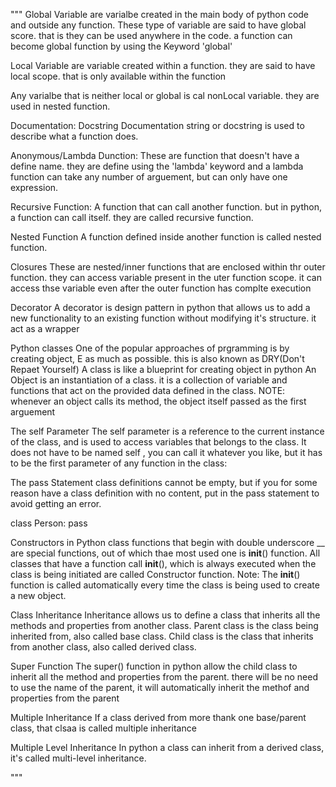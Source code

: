 """
Global Variable are varialbe created in the main body of python code and outside any function. These type of variable are said to have global score. that is they can be used anywhere in the code. a function can become global function by using the Keyword 'global'

Local Variable are variable created within a function. they are said to have local scope. that is only available within the function

Any varialbe that is neither local or global is cal nonLocal variable. they are used in nested function. 

Documentation: Docstring
Documentation string or docstring is used to describe what a function does.

Anonymous/Lambda Dunction:
These are function that doesn't have a define name. they are define using the 'lambda' keyword and a lambda function can take any number of arguement, but can only have one expression.

Recursive Function:
A function that can call another function. but in python, a function can call itself. they are called recursive function. 

Nested Function
A function defined inside another function is called nested function.

Closures
These are nested/inner functions that are enclosed within thr outer function. they can access variable present in the uter function scope. it can access thse variable even after the outer function has complte execution

Decorator
A decorator is  design pattern in python that allows us to add a new functionality to an existing function without modifying it's structure. it act as a wrapper

Python classes
One of the popular approaches of prgramming is by creating object, E as much as possible. this is also known as DRY(Don't Repaet Yourself)
A class is like a blueprint for creating object in python
An Object is an instantiation of a class. it is a collection of variable and functions that act on the provided data defined in the class. NOTE: whenever an object calls its method, the object itself passed as the first arguement

The self Parameter
The self parameter is a reference to the current instance of the class, and is used to access variables that belongs to the class.
It does not have to be named self , you can call it whatever you like, but it has to be the first parameter of any function in the class:

The pass Statement
class definitions cannot be empty, but if you for some reason have a class definition with no content, put in the pass statement to avoid getting an error.

class Person:
  pass

Constructors in Python
class functions that begin with double underscore __ are special functions, out of which thae most used one is __init__() function. All classes that have a function call __init__(), which is always executed when the class is being initiated are called Constructor function.
Note: The __init__() function is called automatically every time the class is being used to create a new object.

Class Inheritance
Inheritance allows us to define a class that inherits all the methods and properties from another class.
Parent class is the class being inherited from, also called base class.
Child class is the class that inherits from another class, also called derived class.

Super Function
The super() function in python allow the child class to inherit all the method and properties from the parent. there will be no need to use the name of the parent, it will automatically inherit the methof and properties from the parent

Multiple Inheritance
If a class derived from more thank one base/parent class, that clsaa is called multiple inheritance

Multiple Level Inheritance
In python a class can inherit from a derived class, it's called multi-level inheritance.

"""